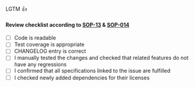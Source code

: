 LGTM :+1:

#### Review checklist according to [SOP-13][1] & [SOP-014][2]

- [ ] Code is readable
- [ ] Test coverage is appropriate
- [ ] CHANGELOG entry is correct
- [ ] I manually tested the changes and checked that related features do not have any regressions
- [ ] I confirmed that all specifications linked to the issue are fulfilled
- [ ] I checked newly added dependencies for their licenses

[1]: https://drive.google.com/file/d/1fD1ZcsBTywlMVTObTmNLrg55khrYMI_L/view
[2]: https://drive.google.com/file/d/1uRnMtykgw1Gzo2nRp-TPnESgmYoEIfBf/view
